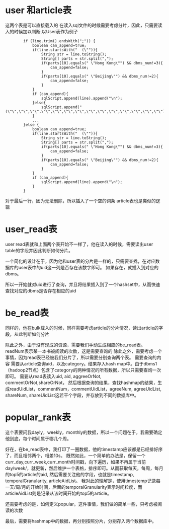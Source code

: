 # user 和article表
这两个表是可以直接载入的
在读入sql文件的时候需要考虑分片，因此，只需要读入的时候加以判断,以User表作为例子
```
		if (line.trim().endsWith(";")) {  
			boolean can_append=true;
			if(line.startsWith("  (\"")){
				String str = line.toString();
				String[] parts = str.split(",");
				if(parts[10].equals(" \"Hong Kong\"") && dbms_num!=3){
					can_append=false;
				}
				if(parts[10].equals(" \"Beijing\"") && dbms_num!=2){
					can_append=false;
				}
			}
			if (can_append){
				sqlScript.append(line).append("\n");  
			}else{
				sqlScript.append("(\"\",\"\",\"\",\"\",\"\",\"\",\"\",\"\",\"\",\"\",\"\",\"\",\"\",\"\");\n");  
			} 
			...
		}else {  
			boolean can_append=true;
			if(line.startsWith("  (\"")){
				String str = line.toString();
				String[] parts = str.split(",");
				if(parts[10].equals(" \"Hong Kong\"") && dbms_num!=3){
					can_append=false;
				}
				if(parts[10].equals(" \"Beijing\"") && dbms_num!=2){
					can_append=false;
				}
			}
			if (can_append){
				sqlScript.append(line).append("\n");  
			}
		}  
```
对于最后一行，因为无法删除，所以插入了一个空的词条
article表也是类似的逻辑

# user_read表
user read表就和上面两个表开始不一样了，他在读入的时候，需要读出user table的字段并因此判断如何分片。

一个简化的设计在于，因为他和user表的分片是一样的，只需要查找，在对应数据库的user表中的uid这一列是否存在该数字即可。
如果存在，就插入到对应的dbms。

所以一开始就对uid进行了查询，并且将结果插入到了一个hashset中，从而快速查找对应的dbms是否存在相应的uid

# be_read表
同样的，他在bulk载入的时候，同样需要考虑article的分片情况，读出article的字段，从此判断如何分片

除此之外，由于没有现成的资源，需要我们手动生成相应的be_read表。
readNum表示某一本书被阅读的次数，这是需要查询的
除此之外，需要考虑一个事情，因为read表已经被我们分片了，所以需要分别查询两个表。
需要查询的内容
需要从article查询aid，以及category。结果存入hash map中。由于dbms1（hadoop2节点）包含了category的两种情况的所有数据，所以只需要查询一次即可。
需要从read表读入uid, aid, aggreeOrNot, commentOrNot,shareOrNot，
然后根据查询的结果，查找hashmap的结果，生成readUidList，commentNum，commentUidList，agreeNum, agreeUidList, shareNum, shareUidList这若干个字段，并存放到不同的数据库中。

# popular_rank表
这个表要问我dayly，weekly，monthly的数据，所以一个问题在于，我需要确定他到底，每个时间属于哪几个周。

好在，在be_read表中，我打印了一圈数据，他的timestamp应该都是已经排好序了，而且相邻两个，相差10s。
既然如此，一个简单的办法是，保留一个curr_day,curr_week,curr_month时间戳，向下遍历，如果不再属于当前day/week/，就更新，然后维护一个表格，排序即可。从而获取每天，每周，每月的top5的article的aid,
然后需要关注他的字段，也就是timestamp, temporalGranularity, articleAidList。
我对此的理解是，使用timestemp记录每一天/周/月的开始时间，后面的temporalGranularity表示时间粒度，而articleAidList则是记录从该时间开始的top5的article。

还需要考虑的是，如何定义popular。这件事情，我们做的简单一些，只考虑被阅读的次数

最后，需要将hashmap中的数据，再分别按照分片，分别存入两个数据库中。

